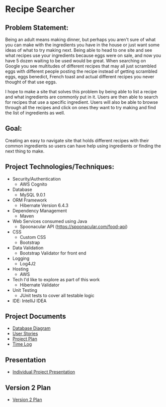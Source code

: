 # Recipe Searcher
## Problem Statement:
Being an adult means making dinner, but perhaps you aren't sure of what you can make with the ingredients you have in the house or just want some ideas of what to try making next. Being able to head to one site and see what recipes use your ingredients because eggs were on sale, and now you have 5 dozen waiting to be used would be great. When searching on Google you see multitudes of different recipes that may all just scrambled eggs with different people posting the recipe instead of getting scrambled eggs, eggs benedict, French toast and actual different recipes you never thought of that use eggs.

I hope to make a site that solves this problem by being able to list a recipe and what ingredients are commonly put in it. Users are then able to search for recipes that use a specific ingredient. Users will also be able to browse through all the recipes and click on ones they want to try making and find the list of ingredients as well.

## Goal:
Creating an easy to navigate site that holds different recipes with their common ingredients so users can have help using ingredients or finding the next thing to make.

## Project Technologies/Techniques:
- Security/Authentication
  - AWS Cognito
- Database
  - MySQL 9.0.1
- ORM Framework
  - Hibernate Version 6.4.3
- Dependency Management
  - Maven
- Web Services consumed using Java
  - Spoonacular API (https://spoonacular.com/food-api)
- CSS
  - Custom CSS
  - Bootstrap
- Data Validation
  - Bootstrap Validator for front end
- Logging
  - Log4J2
- Hosting
  - AWS
- Tech I'd like to explore as part of this work
  - Hibernate Validator
- Unit Testing
  - JUnit tests to cover all testable logic
- IDE: IntelliJ IDEA

## Project Documents
- [Database Diagram](DesignDocuments/databaseDiagram.png)
- [User Stories](DesignDocuments/userStories.md)
- [Project Plan](DesignDocuments/projectPlan.md)
- [Time Log](timeLog.md)

## Presentation
- [Individual Project Presentation](DesignDocuments/individualProjectPresentation.mp4)

## Version 2 Plan
- [Version 2 Plan](DesignDocuments/version2Plan.md)
